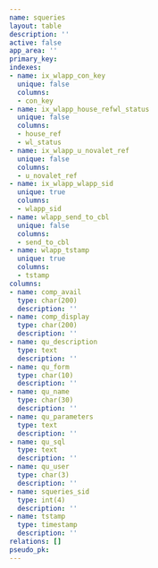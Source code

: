 ```yaml
---
name: squeries
layout: table
description: ''
active: false
app_area: ''
primary_key: 
indexes:
- name: ix_wlapp_con_key
  unique: false
  columns:
  - con_key
- name: ix_wlapp_house_refwl_status
  unique: false
  columns:
  - house_ref
  - wl_status
- name: ix_wlapp_u_novalet_ref
  unique: false
  columns:
  - u_novalet_ref
- name: ix_wlapp_wlapp_sid
  unique: true
  columns:
  - wlapp_sid
- name: wlapp_send_to_cbl
  unique: false
  columns:
  - send_to_cbl
- name: wlapp_tstamp
  unique: true
  columns:
  - tstamp
columns:
- name: comp_avail
  type: char(200)
  description: ''
- name: comp_display
  type: char(200)
  description: ''
- name: qu_description
  type: text
  description: ''
- name: qu_form
  type: char(10)
  description: ''
- name: qu_name
  type: char(30)
  description: ''
- name: qu_parameters
  type: text
  description: ''
- name: qu_sql
  type: text
  description: ''
- name: qu_user
  type: char(3)
  description: ''
- name: squeries_sid
  type: int(4)
  description: ''
- name: tstamp
  type: timestamp
  description: ''
relations: []
pseudo_pk: 
---
```


